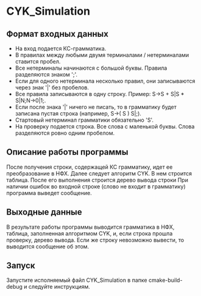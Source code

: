 # CYK_Simulation
## Формат входных данных
- На вход подается КС-грамматика.
- В правилах между любыми двумя терминалами / нетерминалами ставится пробел.
- Все нетерминалы начинаются с большой буквы. Правила разделяются знаком ';'.
- Если для одного нетерминала несколько правил, они записываются через знак '|' без пробелов.
- Все правила записываются в одну строку. Пример: S->S + S|S * S|N;N->0|1;. 
- Если после знака '|' ничего не писать, то в грамматику будет записана пустая строка (например, S->( S ) S|;).
- Стартовый нетерминал грамматики обязательно 'S'.
- На проверку подается строка. Все слова с маленькой буквы. Слова разделяются ровно одним пробелом.
## Описание работы программы
После получения строки, содержащей КС грамматику, идет ее преобразование в НФХ.
Далее следует алгоритм CYK. В нем строится таблица. После его выполнения строится дерево вывода строки
При наличии ошибок во входной строке (слово не входит в грамматику) программа выведет сообщение.
## Выходные данные
В результате работы программы выводится грамматика в НФХ, таблица, заполненная алгоритмом CYK, и, если строка прошла проверку, дерево вывода.
Если же строку невозможно вывести, то выводится сообщение об этом.
## Запуск
Запустите исполняемый файл CYK_Simulation в папке cmake-build-debug и следуйте инструкциям.
